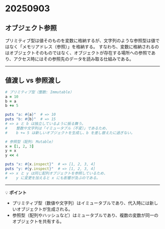 # 20250903

## オブジェクト参照
プリミティブ型は値そのものを変数に格納するが、文字列のような参照型は値ではなく「メモリアドレス（参照）」を格納する。
すなわち、変数に格納されるのはオブジェクトそのものではなく、オブジェクトが存在する場所への参照であり、アクセス時にはその参照先のデータを読み取る仕組みである。

---

## 値渡し vs 参照渡し

```ruby
# プリミティブ型（整数: Immutable）
a = 10
b = a
b += 5

puts "a: #{a}"  # => 10
puts "b: #{b}"  # => 15
# => a と b は独立しているように振る舞う。
#    整数や文字列は「イミュータブル（不変）」であるため、
#    b += 5 は新しいオブジェクトを生成し、b を差し替えたに過ぎない。
```

```ruby
# 参照型（配列: Mutable）
x = [1, 2, 3]
y = x
y << 4

puts "x: #{x.inspect}"  # => [1, 2, 3, 4]
puts "y: #{y.inspect}"  # => [1, 2, 3, 4]
# => x と y は同じ配列オブジェクトを参照しているため、
#    y に変更を加えると x にも影響が及ぶのである。
```

---

💡 **ポイント**

* プリミティブ型（数値や文字列）はイミュータブルであり、代入時には新しいオブジェクトが生成される。
* 参照型（配列やハッシュなど）はミュータブルであり、複数の変数が同一のオブジェクトを共有する。
